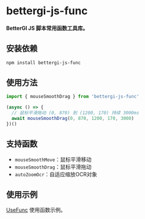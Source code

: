 # bettergi-js-func

**BetterGI JS 脚本常用函数工具库。**

## 安装依赖

```bash
npm install bettergi-js-func
```

## 使用方法

```typescript
import { mouseSmoothDrag } from 'bettergi-js-func'

(async () => {
  // 鼠标平滑拖动 (0, 870) 到 (1200, 170) 持续 3000ms
  await mouseSmoothDrag(0, 870, 1200, 170, 3000)
})()
```

## 支持函数

+ `mouseSmoothMove`：鼠标平滑移动
+ `mouseSmoothDrag`：鼠标平滑拖动
+ `autoZoomOcr`：自适应缩放OCR对象

## 使用示例

[UseFunc](https://github.com/ftnfurina/bettergi-js/tree/main/examples/use-func) 使用函数示例。